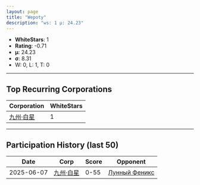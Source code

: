 ```yaml
---
layout: page
title: "Wepoty"
description: "ws: 1 μ: 24.23"
---
```

- **WhiteStars**: 1
- **Rating**: -0.71
- **μ**: 24.23  
- **σ**: 8.31
- W: 0, L: 1, T: 0

---

## Top Recurring Corporations

| Corporation | WhiteStars |
| --- | --- |
| [九州·白星](https://ws.tsl.rocks/corp/1ece3c742f5a63f10019098583abc17ef0a392394933e56e5c657f4f0b920820/) | 1 |

---

## Participation History (last 50)

| Date | Corp | Score | Opponent |
| --- | --- | --- | --- |
| 2025-06-07 | [九州·白星](https://ws.tsl.rocks/corp/1ece3c742f5a63f10019098583abc17ef0a392394933e56e5c657f4f0b920820/) | 0-55 | [Лунный Феникс](https://ws.tsl.rocks/corp/457b7f76314e0ee24752aaf2396afac9027cfbdcca2a9863add962250ccbf389/) |
